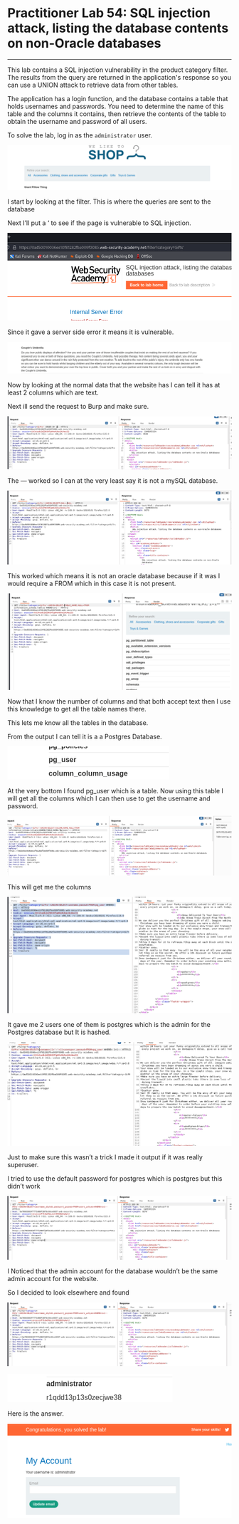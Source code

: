 # Practitioner Lab 54: SQL injection attack, listing the database contents on non-Oracle databases

---

This lab contains a SQL injection vulnerability in the product category filter. The results from the query are returned in the application's response so you can use a UNION attack to retrieve data from other tables.

The application has a login function, and the database contains a table that holds usernames and passwords. You need to determine the name of this table and the columns it contains, then retrieve the contents of the table to obtain the username and password of all users.

To solve the lab, log in as the `administrator` user.

![Untitled](Practitioner%20Lab%2054%20SQL%20injection%20attack,%20listing%20%2001c922792c1748f1a2da2e85893e96b3/Untitled.png)

I start by looking at the filter. This is where the queries are sent to the database

Next I’ll put a ‘ to see if the page is vulnerable to SQL injection.

![Untitled](Practitioner%20Lab%2054%20SQL%20injection%20attack,%20listing%20%2001c922792c1748f1a2da2e85893e96b3/Untitled%201.png)

Since it gave a server side error it means it is vulnerable.

![Untitled](Practitioner%20Lab%2054%20SQL%20injection%20attack,%20listing%20%2001c922792c1748f1a2da2e85893e96b3/Untitled%202.png)

Now by looking at the normal data that the website has I can tell it has at least  2 columns which are text.

Next ill send the request to Burp and make sure.

![Untitled](Practitioner%20Lab%2054%20SQL%20injection%20attack,%20listing%20%2001c922792c1748f1a2da2e85893e96b3/Untitled%203.png)

The — worked so I can at the very least say it is not a mySQL database.

![Untitled](Practitioner%20Lab%2054%20SQL%20injection%20attack,%20listing%20%2001c922792c1748f1a2da2e85893e96b3/Untitled%204.png)

This worked which means it is not an oracle database because if it was I would require a FROM which in this case it is not present.

![Untitled](Practitioner%20Lab%2054%20SQL%20injection%20attack,%20listing%20%2001c922792c1748f1a2da2e85893e96b3/Untitled%205.png)

Now that I know the number of columns and that both accept text then I use this knowledge to get all the table names there.

This lets me know all the tables in the database.

From the output I can tell it is a a Postgres Database.

![Untitled](Practitioner%20Lab%2054%20SQL%20injection%20attack,%20listing%20%2001c922792c1748f1a2da2e85893e96b3/Untitled%206.png)

At the very bottom I found pg_user which is a table. Now using this table I will get all the columns which I can then use to get the username and password.

![Untitled](Practitioner%20Lab%2054%20SQL%20injection%20attack,%20listing%20%2001c922792c1748f1a2da2e85893e96b3/Untitled%207.png)

This will get me the columns 

![Untitled](Practitioner%20Lab%2054%20SQL%20injection%20attack,%20listing%20%2001c922792c1748f1a2da2e85893e96b3/Untitled%208.png)

It gave me 2 users one of them is postgres which is the admin for the Postgres database but It is hashed. 

![Untitled](Practitioner%20Lab%2054%20SQL%20injection%20attack,%20listing%20%2001c922792c1748f1a2da2e85893e96b3/Untitled%209.png)

Just to make sure this wasn’t a trick I made it output if it was really superuser.

I tried to use the default password for postgres which is postgres but this didn’t work 

![Untitled](Practitioner%20Lab%2054%20SQL%20injection%20attack,%20listing%20%2001c922792c1748f1a2da2e85893e96b3/Untitled%2010.png)

I Noticed that the admin account for the database wouldn’t be the same admin account for the website. 

So I decided to look elsewhere and found 

![Untitled](Practitioner%20Lab%2054%20SQL%20injection%20attack,%20listing%20%2001c922792c1748f1a2da2e85893e96b3/Untitled%2011.png)

![Untitled](Practitioner%20Lab%2054%20SQL%20injection%20attack,%20listing%20%2001c922792c1748f1a2da2e85893e96b3/Untitled%2012.png)

Here is the answer.

![Untitled](Practitioner%20Lab%2054%20SQL%20injection%20attack,%20listing%20%2001c922792c1748f1a2da2e85893e96b3/Untitled%2013.png)